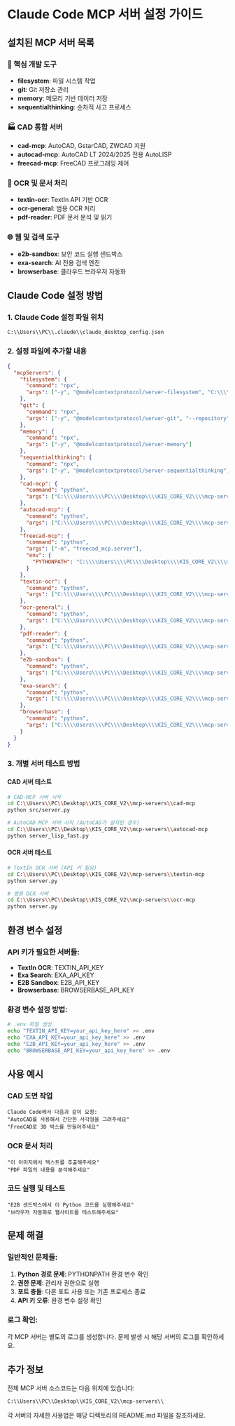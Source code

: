 # Claude Code MCP 서버 설정 가이드

## 설치된 MCP 서버 목록

### 🔧 핵심 개발 도구
- **filesystem**: 파일 시스템 작업
- **git**: Git 저장소 관리
- **memory**: 메모리 기반 데이터 저장
- **sequentialthinking**: 순차적 사고 프로세스

### 🏭 CAD 통합 서버
- **cad-mcp**: AutoCAD, GstarCAD, ZWCAD 지원
- **autocad-mcp**: AutoCAD LT 2024/2025 전용 AutoLISP
- **freecad-mcp**: FreeCAD 프로그래밍 제어

### 📄 OCR 및 문서 처리
- **textin-ocr**: TextIn API 기반 OCR
- **ocr-general**: 범용 OCR 처리
- **pdf-reader**: PDF 문서 분석 및 읽기

### 🌐 웹 및 검색 도구
- **e2b-sandbox**: 보안 코드 실행 샌드박스
- **exa-search**: AI 전용 검색 엔진
- **browserbase**: 클라우드 브라우저 자동화

## Claude Code 설정 방법

### 1. Claude Code 설정 파일 위치
```
C:\\Users\\PC\\.claude\\claude_desktop_config.json
```

### 2. 설정 파일에 추가할 내용
```json
{
  "mcpServers": {
    "filesystem": {
      "command": "npx",
      "args": ["-y", "@modelcontextprotocol/server-filesystem", "C:\\\\Users\\\\PC\\\\Desktop\\\\KIS_CORE_V2"]
    },
    "git": {
      "command": "npx", 
      "args": ["-y", "@modelcontextprotocol/server-git", "--repository", "C:\\\\Users\\\\PC\\\\Desktop\\\\KIS_CORE_V2"]
    },
    "memory": {
      "command": "npx",
      "args": ["-y", "@modelcontextprotocol/server-memory"]
    },
    "sequentialthinking": {
      "command": "npx",
      "args": ["-y", "@modelcontextprotocol/server-sequentialthinking"]
    },
    "cad-mcp": {
      "command": "python",
      "args": ["C:\\\\Users\\\\PC\\\\Desktop\\\\KIS_CORE_V2\\\\mcp-servers\\\\cad-mcp\\\\src\\\\server.py"]
    },
    "autocad-mcp": {
      "command": "python",
      "args": ["C:\\\\Users\\\\PC\\\\Desktop\\\\KIS_CORE_V2\\\\mcp-servers\\\\autocad-mcp\\\\server_lisp_fast.py"]
    },
    "freecad-mcp": {
      "command": "python",
      "args": ["-m", "freecad_mcp.server"],
      "env": {
        "PYTHONPATH": "C:\\\\Users\\\\PC\\\\Desktop\\\\KIS_CORE_V2\\\\mcp-servers\\\\freecad-mcp\\\\src"
      }
    },
    "textin-ocr": {
      "command": "python",
      "args": ["C:\\\\Users\\\\PC\\\\Desktop\\\\KIS_CORE_V2\\\\mcp-servers\\\\textin-mcp\\\\server.py"]
    },
    "ocr-general": {
      "command": "python", 
      "args": ["C:\\\\Users\\\\PC\\\\Desktop\\\\KIS_CORE_V2\\\\mcp-servers\\\\ocr-mcp\\\\server.py"]
    },
    "pdf-reader": {
      "command": "python",
      "args": ["C:\\\\Users\\\\PC\\\\Desktop\\\\KIS_CORE_V2\\\\mcp-servers\\\\pdf-reader-mcp\\\\main.py"]
    },
    "e2b-sandbox": {
      "command": "python",
      "args": ["C:\\\\Users\\\\PC\\\\Desktop\\\\KIS_CORE_V2\\\\mcp-servers\\\\e2b-mcp\\\\src\\\\e2b_mcp\\\\server.py"]
    },
    "exa-search": {
      "command": "python",
      "args": ["C:\\\\Users\\\\PC\\\\Desktop\\\\KIS_CORE_V2\\\\mcp-servers\\\\exa-mcp\\\\src\\\\exa_mcp\\\\server.py"]
    },
    "browserbase": {
      "command": "python",
      "args": ["C:\\\\Users\\\\PC\\\\Desktop\\\\KIS_CORE_V2\\\\mcp-servers\\\\browserbase-mcp\\\\src\\\\mcp_server_browserbase\\\\server.py"]
    }
  }
}
```

### 3. 개별 서버 테스트 방법

#### CAD 서버 테스트
```bash
# CAD-MCP 서버 시작
cd C:\\Users\\PC\\Desktop\\KIS_CORE_V2\\mcp-servers\\cad-mcp
python src/server.py

# AutoCAD MCP 서버 시작 (AutoCAD가 설치된 경우)
cd C:\\Users\\PC\\Desktop\\KIS_CORE_V2\\mcp-servers\\autocad-mcp
python server_lisp_fast.py
```

#### OCR 서버 테스트
```bash
# TextIn OCR 서버 (API 키 필요)
cd C:\\Users\\PC\\Desktop\\KIS_CORE_V2\\mcp-servers\\textin-mcp
python server.py

# 범용 OCR 서버
cd C:\\Users\\PC\\Desktop\\KIS_CORE_V2\\mcp-servers\\ocr-mcp
python server.py
```

## 환경 변수 설정

### API 키가 필요한 서버들:
- **TextIn OCR**: TEXTIN_API_KEY
- **Exa Search**: EXA_API_KEY
- **E2B Sandbox**: E2B_API_KEY
- **Browserbase**: BROWSERBASE_API_KEY

### 환경 변수 설정 방법:
```bash
# .env 파일 생성
echo "TEXTIN_API_KEY=your_api_key_here" >> .env
echo "EXA_API_KEY=your_api_key_here" >> .env
echo "E2B_API_KEY=your_api_key_here" >> .env
echo "BROWSERBASE_API_KEY=your_api_key_here" >> .env
```

## 사용 예시

### CAD 도면 작업
```
Claude Code에서 다음과 같이 요청:
"AutoCAD를 사용해서 간단한 사각형을 그려주세요"
"FreeCAD로 3D 박스를 만들어주세요"
```

### OCR 문서 처리
```
"이 이미지에서 텍스트를 추출해주세요"
"PDF 파일의 내용을 분석해주세요"
```

### 코드 실행 및 테스트
```
"E2B 샌드박스에서 이 Python 코드를 실행해주세요"
"브라우저 자동화로 웹사이트를 테스트해주세요"
```

## 문제 해결

### 일반적인 문제들:
1. **Python 경로 문제**: PYTHONPATH 환경 변수 확인
2. **권한 문제**: 관리자 권한으로 실행
3. **포트 충돌**: 다른 포트 사용 또는 기존 프로세스 종료
4. **API 키 오류**: 환경 변수 설정 확인

### 로그 확인:
각 MCP 서버는 별도의 로그를 생성합니다. 문제 발생 시 해당 서버의 로그를 확인하세요.

## 추가 정보

전체 MCP 서버 소스코드는 다음 위치에 있습니다:
```
C:\\Users\\PC\\Desktop\\KIS_CORE_V2\\mcp-servers\\
```

각 서버의 자세한 사용법은 해당 디렉토리의 README.md 파일을 참조하세요.
